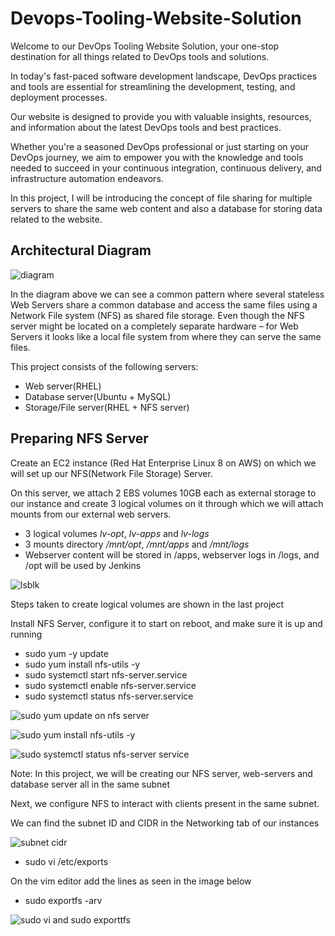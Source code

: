 # Devops-Tooling-Website-Solution

Welcome to our DevOps Tooling Website Solution, your one-stop destination for all things related to DevOps tools and solutions. 

In today's fast-paced software development landscape, DevOps practices and tools are essential for streamlining the development, testing, and deployment processes. 

Our website is designed to provide you with valuable insights, resources, and information about the latest DevOps tools and best practices. 

Whether you're a seasoned DevOps professional or just starting on your DevOps journey, we aim to empower you with the knowledge and tools needed to succeed in your continuous integration, continuous delivery, and infrastructure automation endeavors. 

In this project, I will be introducing the concept of file sharing for multiple servers to share the same web content and also a database for storing data related to the website.

## Architectural Diagram

![diagram](https://github.com/Ukdav/Developing-Tooling-Website-Solution/assets/139593350/98bdb2c6-ad05-408a-b565-785e8da43eaf)

In the diagram above we can see a common pattern where several stateless Web Servers share a common database and access the same files using a Network File system (NFS) as shared file storage. Even though the NFS server might be located on a completely separate hardware – for Web Servers it looks like a local file system from where they can serve the same files.

This project consists of the following servers:

* Web server(RHEL)
* Database server(Ubuntu + MySQL)
* Storage/File server(RHEL + NFS server)

## Preparing NFS Server

Create an EC2 instance (Red Hat Enterprise Linux 8 on AWS) on which we will set up our NFS(Network File Storage) Server.

On this server, we attach 2 EBS volumes 10GB each as external storage to our instance and create 3 logical volumes on it through which we will attach mounts from our external web servers.

* 3 logical volumes *lv-opt*, *lv-apps* and *lv-logs*
* 3 mounts directory */mnt/opt*, */mnt/apps* and */mnt/logs*
* Webserver content will be stored in /apps, webserver logs in /logs, and /opt will be used by Jenkins

![lsblk](https://github.com/Ukdav/Developing-Tooling-Website-Solution/assets/139593350/fc7aa4c9-289f-44b8-abc7-956f87988219)

Steps taken to create logical volumes are shown in the last project

Install NFS Server, configure it to start on reboot, and make sure it is up and running

* sudo yum -y update
* sudo yum install nfs-utils -y
* sudo systemctl start nfs-server.service
* sudo systemctl enable nfs-server.service
* sudo systemctl status nfs-server.service

![sudo yum update on nfs server](https://github.com/Ukdav/Developing-Tooling-Website-Solution/assets/139593350/318adcf9-e6cc-4520-a5b7-3dcea8fbbba9)

![sudo yum install nfs-utils -y](https://github.com/Ukdav/Developing-Tooling-Website-Solution/assets/139593350/1158b085-ee38-4140-81d4-6201770ef535)

![sudo systemctl status nfs-server service](https://github.com/Ukdav/Developing-Tooling-Website-Solution/assets/139593350/888b707d-7252-468e-adb1-197f88bb0e3a)

Note: In this project, we will be creating our NFS server, web-servers and database server all in the same subnet

Next, we configure NFS to interact with clients present in the same subnet.

We can find the subnet ID and CIDR in the Networking tab of our instances

![subnet cidr](https://github.com/Ukdav/Developing-Tooling-Website-Solution/assets/139593350/beaa9bc6-6259-4b81-8d01-1299e6f3612e)

* sudo vi /etc/exports

On the vim editor add the lines as seen in the image below

* sudo exportfs -arv

![sudo vi and sudo exporttfs](https://github.com/Ukdav/Developing-Tooling-Website-Solution/assets/139593350/b4d28001-1e58-42f8-8c8f-839f6b1df3ec)



















